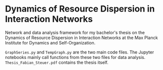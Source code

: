 # Dynamics of Resource Dispersion in Interaction Networks
Network and data analysis framework for my bachelor's thesis on the Dynamics of Resource Dispersion in Interaction Networks at the Max Planck Institute for Dynamics and Self-Organization.

`GraphSeries.py` and `TempGraph.py` are the two main code files. The Jupyter notebooks mainly call functions from these two files for data analysis. `Thesis_Fabian_Steuer.pdf` contains the thesis itself.
